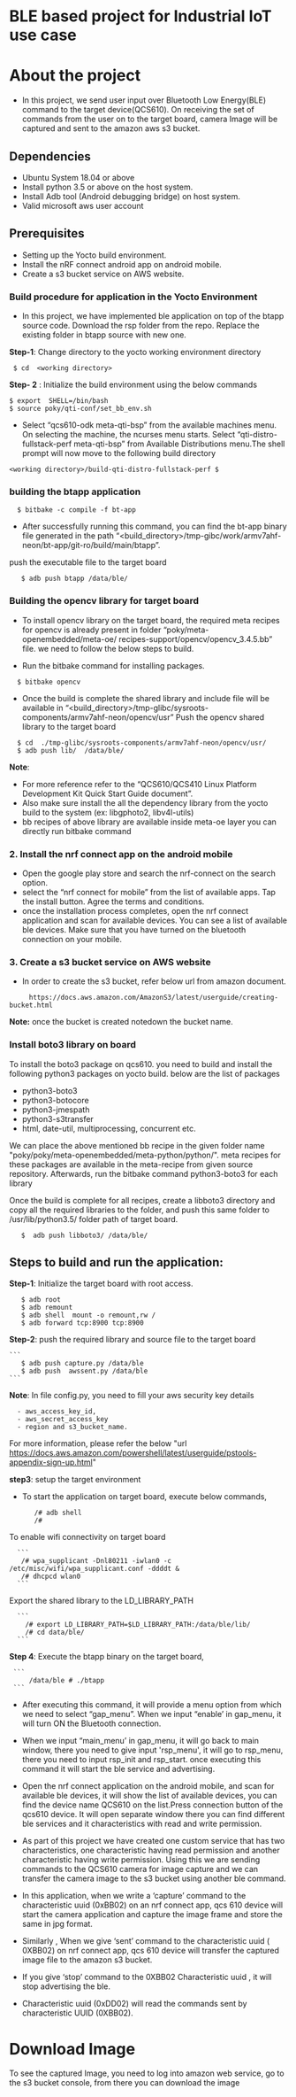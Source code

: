 # BLE based project for Industrial IoT use case

# About the project
  - In this project, we send user input over Bluetooth Low Energy(BLE) command to the target device(QCS610). On receiving the set of commands from the user on to the target board, camera Image will be captured and sent to the amazon aws s3 bucket. 

## Dependencies
- Ubuntu System 18.04 or above
- Install python 3.5 or above on the host system. 
- Install Adb tool (Android debugging bridge) on host system.
- Valid microsoft aws user account

## Prerequisites 
- Setting up the  Yocto build environment.
- Install the nRF connect android app on android mobile.
- Create a  s3 bucket service on AWS website.

### Build procedure for application in the Yocto Environment
- In this project, we have implemented ble application on top of the btapp source code. Download the rsp folder from the repo. Replace the existing folder in btapp source with new one.   

**Step-1**: Change directory to the yocto working environment directory
  ```
   $ cd  <working directory> 
  ```
**Step- 2** : Initialize the build environment using the below commands
  ```
  $ export  SHELL=/bin/bash
  $ source poky/qti-conf/set_bb_env.sh
  ```
- Select “qcs610-odk meta-qti-bsp” from the available machines menu. On selecting the machine, the ncurses menu starts. Select “qti-distro-fullstack-perf meta-qti-bsp” from Available Distributions  menu.The shell prompt will now move to the following build directory
 ``` 
 <working directory>/build-qti-distro-fullstack-perf $               
 ```
### building the btapp application
 ```
   $ bitbake -c compile -f bt-app
```  
- After successfully running this command, you can find the bt-app binary file generated in the path “<build_directory>/tmp-gibc/work/armv7ahf-neon/bt-app/git-ro/build/main/btapp”.
    
 push the executable file to the target board
```
   $ adb push btapp /data/ble/
```
###  Building the opencv library for target board 
  -   To install opencv library on the target board, the required meta recipes for opencv is already present in folder “poky/meta-openembedded/meta-oe/ recipes-support/opencv/opencv_3.4.5.bb” file. we need to follow the below steps to build.

  - Run the bitbake command for installing packages.
  ```
    $ bitbake opencv 
  ```  
- Once the build is complete the shared library and include file will be available in “<build_directory>/tmp-glibc/sysroots-components/armv7ahf-neon/opencv/usr”
Push the opencv shared library to the target board 
 ```
   $ cd  ./tmp-glibc/sysroots-components/armv7ahf-neon/opencv/usr/
   $ adb push lib/  /data/ble/
 ``` 
 **Note**: 
  - For more reference refer to the “QCS610/QCS410 Linux Platform Development Kit Quick Start Guide document”. 
  - Also make sure install the all the dependency library from the yocto build to the system (ex: libgphoto2, libv4l-utils) 
  - bb recipes of above  library are available inside meta-oe layer you can directly run bitbake command

### 2. Install the nrf connect app on the android mobile
  - Open the google play store and search the nrf-connect on the search option.  
  - select the “nrf connect for mobile” from the list of available apps. Tap the install  button. Agree the terms and conditions.
  - once the installation process completes, open the nrf connect application and scan for available devices. You can see a list of available ble devices. Make sure that you have turned on the bluetooth connection on your mobile.    

### 3. Create a s3 bucket service on AWS website
  - In order to create the s3 bucket, refer below url from amazon document. 
```
     https://docs.aws.amazon.com/AmazonS3/latest/userguide/creating-bucket.html
```
**Note:** once the bucket is created notedown the bucket name.

### Install boto3 library on board
 To install the boto3 package on qcs610. you need to build and install the following python3 packages on yocto build. below are the list of packages
     
   - python3-boto3
   - python3-botocore
   - python3-jmespath 
   - python3-s3transfer
   - html, date-util, multiprocessing, concurrent etc.

We can place the above mentioned bb recipe in the given folder name "poky/poky/meta-openembedded/meta-python/python/". meta recipes for these packages are available in the meta-recipe from given source repository. Afterwards, run the bitbake command python3-boto3 for each library 

Once the build is complete for all recipes, create a libboto3 directory and copy all the required libraries to the folder, and push this same folder to /usr/lib/python3.5/ folder path of target board.
 ```
    $  adb push libboto3/ /data/ble/ 
 ```

## Steps to build and run the application:
**Step-1**: Initialize the target board with root access.
   ```
      $ adb root 
      $ adb remount 
      $ adb shell  mount -o remount,rw /
      $ adb forward tcp:8900 tcp:8900
   ```
**Step-2**: push the required library and source file to the target board

    ```
       $ adb push capture.py /data/ble
       $ adb push  awssent.py /data/ble
    ``` 
   
**Note**: In file config.py, you need to fill your aws security key details

      - aws_access_key_id,
      - aws_secret_access_key
      - region and s3_bucket_name.
     
 For more information, please refer the below "url https://docs.aws.amazon.com/powershell/latest/userguide/pstools-appendix-sign-up.html"
   
**step3**: setup the target environment
  - To start the application on target board, execute below commands,
    ```
       /# adb shell
       /# 
    ```

To enable wifi connectivity on target board

      ```        
       /# wpa_supplicant -Dnl80211 -iwlan0 -c /etc/misc/wifi/wpa_supplicant.conf -ddddt &
       /# dhcpcd wlan0
      ```  
    
Export the shared library to the LD_LIBRARY_PATH
      
      ```   
        /# export LD_LIBRARY_PATH=$LD_LIBRARY_PATH:/data/ble/lib/
        /# cd data/ble/
      ```
   
**Step 4**:  Execute the btapp binary on the target board,
     
     ```  
         /data/ble # ./btapp
     ```      
- After executing this command, it will provide a menu option from which we need to select “gap_menu”.  When we input “enable’ in gap_menu, it will turn ON the Bluetooth connection.

- When we input “main_menu’ in gap_menu, it will go back to main window, there you need to give input 'rsp_menu', it will go to rsp_menu, there you need to input rsp_init and rsp_start. once executing this command it will start the ble service and advertising.    

- Open the nrf connect application on the android mobile, and scan for available ble devices, it will show the list of available devices, you can find  the device name QCS610 on the list.Press connection button of the qcs610 device. It will open separate window there you can find different ble services and it characteristics with read and write permission.

- As part of this project we have created one custom service that has two characteristics, one characteristic having read permission and another characteristic having write permission.  Using this we are sending commands to the QCS610 camera for image capture and we can transfer the camera image to the s3 bucket using another ble command. 

- In this application, when we write a ‘capture’ command to the characteristic uuid (0xBB02) on an nrf connect app, qcs 610 device will start the camera application and capture the image frame and store the same in jpg format. 

- Similarly , When we give ‘sent’ command to the characteristic uuid ( 0XBB02) on nrf connect app, qcs 610 device will transfer the captured image file to the amazon s3 bucket.

- If you give ‘stop’ command to the 0XBB02 Characteristic uuid , it will stop advertising the ble.  

- Characteristic uuid (0xDD02) will read the commands sent by characteristic UUID (0XBB02). 

# Download Image
To see the captured Image, you need to log into amazon web service, go to the s3 bucket console, from there you can download the image
